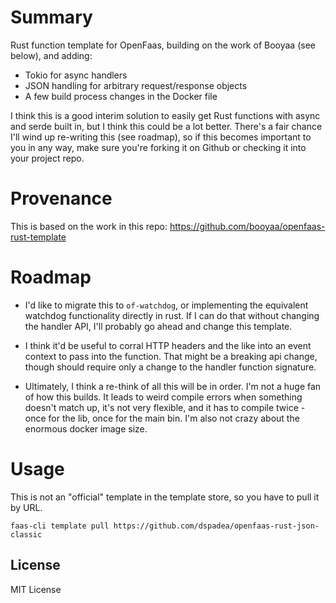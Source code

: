 
# Summary

Rust function template for OpenFaas, building on the work of Booyaa (see below), and adding:

* Tokio for async handlers
* JSON handling for arbitrary request/response objects
* A few build process changes in the Docker file

I think this is a good interim solution to easily get Rust functions with async and serde built in, 
but I think this could be a lot better. There's a fair chance I'll wind up re-writing this (see roadmap), 
so if this becomes important to you in any way, make sure you're forking it on Github or checking it into
your project repo. 


# Provenance

This is based on the work in this repo: https://github.com/booyaa/openfaas-rust-template

# Roadmap

* I'd like to migrate this to `of-watchdog`, or implementing the equivalent watchdog functionality 
directly in rust. If I can do that without changing the handler API, I'll probably go ahead 
and change this template. 

* I think it'd be useful to corral HTTP headers and the like into an event context to pass into
the function. That might be a breaking api change, though should require only a change to the
handler function signature.

* Ultimately, I think a re-think of all this will be in order. I'm not a huge fan of how this builds.
It leads to weird compile errors when something doesn't match up, it's not very flexible, and it has to 
compile twice - once for the lib, once for the main bin. I'm also not crazy about the enormous
docker image size. 


# Usage

This is not an "official" template in the template store, so you have to pull it by URL.

```shell
faas-cli template pull https://github.com/dspadea/openfaas-rust-json-classic
```


## License

MIT License
